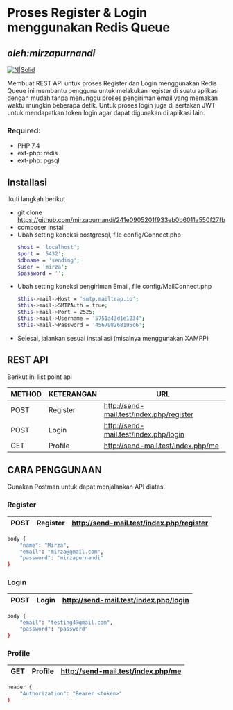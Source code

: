 # Proses Register & Login menggunakan Redis Queue
## _oleh:mirzapurnandi_

[![N|Solid](https://cldup.com/dTxpPi9lDf.thumb.png)](https://nodesource.com/products/nsolid)

Membuat REST API untuk proses Register dan Login menggunakan Redis Queue ini membantu pengguna untuk melakukan register di suatu aplikasi dengan mudah tanpa menunggu proses pengiriman email yang memakan waktu mungkin beberapa detik. Untuk proses login juga di sertakan JWT untuk mendapatkan token login agar dapat digunakan di aplikasi lain.

### Required:
- PHP 7.4
- ext-php: redis
- ext-php: pgsql


## Installasi
Ikuti langkah berikut
- git clone https://github.com/mirzapurnandi/241e0905201f933eb0b6011a550f27fb
- composer install
- Ubah setting koneksi postgresql, file config/Connect.php
    ```sh
    $host = 'localhost';
    $port = '5432';
    $dbname = 'sending';
    $user = 'mirza';
    $password = '';
    ```
- Ubah setting koneksi pengiriman Email, file config/MailConnect.php
    ```sh
    $this->mail->Host = 'smtp.mailtrap.io';
    $this->mail->SMTPAuth = true;
    $this->mail->Port = 2525;
    $this->mail->Username = '5751a43d1e1234';
    $this->mail->Password = '456798268195c6';
    ```
- Selesai, jalankan sesuai installasi (misalnya menggunakan XAMPP)

## REST API
Berikut ini list point api

| METHOD | KETERANGAN | URL |
| ------ | ------ | ------ | 
| POST | Register | http://send-mail.test/index.php/register |
| POST | Login | http://send-mail.test/index.php/login |
| GET | Profile | http://send-mail.test/index.php/me |

## CARA PENGGUNAAN
Gunakan Postman untuk dapat menjalankan API diatas.
### Register
| POST | Register | http://send-mail.test/index.php/register |
| ------ | ------ | ------ | 
```sh
body {
    "name": "Mirza",
    "email": "mirza@gmail.com",
    "password": "mirzapurnandi"
}
```

### Login
| POST | Login | http://send-mail.test/index.php/login |
| ------ | ------ | ------ | 
```sh
body {
    "email": "testing4@gmail.com",
    "password": "password"
}
```

### Profile
| GET | Profile | http://send-mail.test/index.php/me |
| ------ | ------ | ------ | 
```sh
header {
    "Authorization": "Bearer <token>"
}
```

